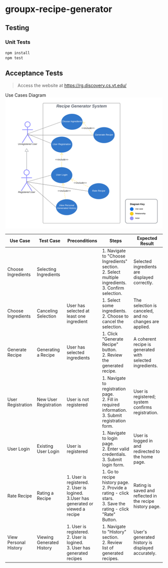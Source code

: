 # groupx-recipe-generator

## Testing
### Unit Tests

```
npm install
npm test
```

## Acceptance Tests

> Access the website at https://rg.discovery.cs.vt.edu/


Use Cases Diagram
![Use Cases Diagram](./.github/img/use_case_diagram.png)


| Use Case               | Test Case               | Preconditions                          | Steps                                                  | Expected Result                                       |
|------------------------|-------------------------|----------------------------------------|--------------------------------------------------------|--------------------------------------------------------|
| Choose Ingredients     | Selecting Ingredients   |         | 1. Navigate to "Choose Ingredients" section.<br> 2. Select multiple ingredients.<br> 3. Confirm selection. | Selected ingredients are displayed correctly.          |
| Choose Ingredients     | Canceling Selection     | User has selected at least one ingredient | 1. Select some ingredients.<br> 2. Choose to cancel the selection. | The selection is canceled, and no changes are applied. |
| Generate Recipe        | Generating a Recipe      | User has selected ingredients         | 1. Click "Generate Recipe" button.<br> 2. Review the generated recipe. | A coherent recipe is generated with selected ingredients. |
| User Registration      | New User Registration    | User is not registered                | 1. Navigate to registration page.<br> 2. Fill in required information.<br> 3. Submit registration form. | User is registered; system confirms registration.     |
| User Login             | Existing User Login      | User is registered                    | 1. Navigate to login page.<br> 2. Enter valid credentials.<br> 3. Submit login form. | User is logged in and redirected to the home page.    |
| Rate Recipe            | Rating a Recipe          | 1. User is registered.<br> 2. User is logined.<br> 3.User has generated or viewed a recipe | 1. Go to recipe history page.<br> 2. Provide a rating - click stars.<br> 3. Save the rating - click "Rate" Button. | Rating is saved and reflected in the recipe history page.  |
| View Personal History  | Viewing Generated History|1. User is registered.<br> 2. User is logined.<br> 3. User has generated recipes            | 1. Navigate to "History" section.<br> 2. Review list of generated recipes. | User's generated history is displayed accurately.    |
